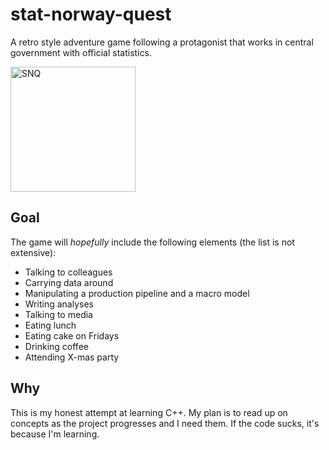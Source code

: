 # stat-norway-quest
A retro style adventure game following a protagonist that works in central government with official statistics.

<img src="https://github.com/user-attachments/assets/6d61bd90-8e1c-4eef-8b5b-36c845467f9f" alt="SNQ" width="200"/>

## Goal
The game will _hopefully_ include the following elements (the list is not extensive):
- Talking to colleagues
- Carrying data around
- Manipulating a production pipeline and a macro model
- Writing analyses
- Talking to media
- Eating lunch
- Eating cake on Fridays
- Drinking coffee
- Attending X-mas party

## Why
This is my honest attempt at learning C++. My plan is to read up on concepts as the project progresses and I need them. If the code sucks, it's because I'm learning.
